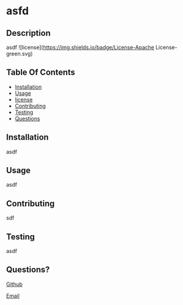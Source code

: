 # asfd
## Description

asdf
![license](https://img.shields.io/badge/License-Apache License-green.svg)

## Table Of Contents

* [Installation](#Installation)
* [Usage](#Usage)
* [license](#License)
* [Contributing](#Contributing)
* [Testing](#Testing)
* [Questions](#Questions)

## Installation

asdf

## Usage

asdf

## Contributing

sdf

## Testing

asdf

## Questions?

[Github]()

[Email]()

